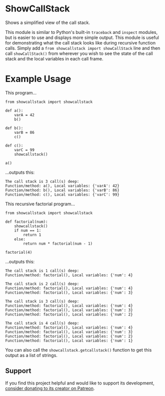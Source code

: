 # ShowCallStack

Shows a simplified view of the call stack.

This module is similar to Python's built-in `traceback` and `inspect` modules, but is easier to use and displays more simple output. This module is useful for demonstrating what the call stack looks like during recursive function calls. Simply add a `from showcallstack import showCallStack` line and then call `showCallStack()` from wherever you wish to see the state of the call stack and the local variables in each call frame.

Example Usage
=============

This program...

    from showcallstack import showcallstack

    def a():
        varA = 42
        b()

    def b():
        varB = 86
        c()

    def c():
        varC = 99
        showcallstack()

    a()

...outputs this:

    The call stack is 3 call(s) deep:
    Function/method: a(), Local variables: {'varA': 42}
    Function/method: b(), Local variables: {'varB': 86}
    Function/method: c(), Local variables: {'varC': 99}

This recursive factorial program...

    from showcallstack import showcallstack

    def factorial(num):
        showcallstack()
        if num == 1:
            return 1
        else:
            return num * factorial(num - 1)

    factorial(4)

...outputs this:

    The call stack is 1 call(s) deep:
    Function/method: factorial(), Local variables: {'num': 4}

    The call stack is 2 call(s) deep:
    Function/method: factorial(), Local variables: {'num': 4}
    Function/method: factorial(), Local variables: {'num': 3}

    The call stack is 3 call(s) deep:
    Function/method: factorial(), Local variables: {'num': 4}
    Function/method: factorial(), Local variables: {'num': 3}
    Function/method: factorial(), Local variables: {'num': 2}

    The call stack is 4 call(s) deep:
    Function/method: factorial(), Local variables: {'num': 4}
    Function/method: factorial(), Local variables: {'num': 3}
    Function/method: factorial(), Local variables: {'num': 2}
    Function/method: factorial(), Local variables: {'num': 1}

You can also call the `showcallstack.getcallstack()` function to get this output as a list of strings.

Support
-------

If you find this project helpful and would like to support its development, [consider donating to its creator on Patreon](https://www.patreon.com/AlSweigart).
